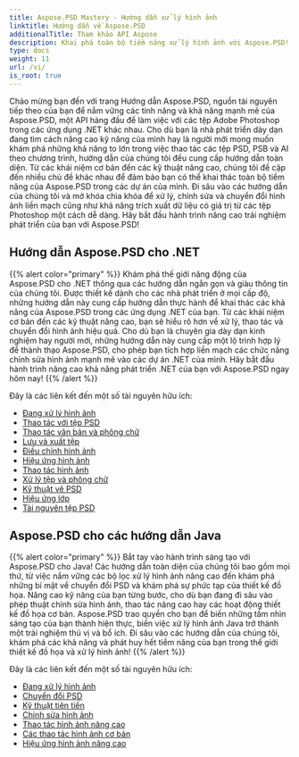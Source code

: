 ```yaml
---
title: Aspose.PSD Mastery - Hướng dẫn xử lý hình ảnh
linktitle: Hướng dẫn về Aspose.PSD
additionalTitle: Tham khảo API Aspose
description: Khai phá toàn bộ tiềm năng xử lý hình ảnh với Aspose.PSD! Đi sâu vào các hướng dẫn toàn diện của chúng tôi để có được những hiểu biết chuyên sâu và hướng dẫn thực hành.
type: docs
weight: 11
url: /vi/
is_root: true
---
```


Chào mừng bạn đến với trang Hướng dẫn Aspose.PSD, nguồn tài nguyên tiếp theo của bạn để nắm vững các tính năng và khả năng mạnh mẽ của Aspose.PSD, một API hàng đầu để làm việc với các tệp Adobe Photoshop trong các ứng dụng .NET khác nhau. Cho dù bạn là nhà phát triển dày dạn đang tìm cách nâng cao kỹ năng của mình hay là người mới mong muốn khám phá những khả năng to lớn trong việc thao tác các tệp PSD, PSB và AI theo chương trình, hướng dẫn của chúng tôi đều cung cấp hướng dẫn toàn diện. Từ các khái niệm cơ bản đến các kỹ thuật nâng cao, chúng tôi đề cập đến nhiều chủ đề khác nhau để đảm bảo bạn có thể khai thác toàn bộ tiềm năng của Aspose.PSD trong các dự án của mình. Đi sâu vào các hướng dẫn của chúng tôi và mở khóa chìa khóa để xử lý, chỉnh sửa và chuyển đổi hình ảnh liền mạch cũng như khả năng trích xuất dữ liệu có giá trị từ các tệp Photoshop một cách dễ dàng. Hãy bắt đầu hành trình nâng cao trải nghiệm phát triển của bạn với Aspose.PSD!

## Hướng dẫn Aspose.PSD cho .NET
{{% alert color="primary" %}}
Khám phá thế giới năng động của Aspose.PSD cho .NET thông qua các hướng dẫn ngắn gọn và giàu thông tin của chúng tôi. Được thiết kế dành cho các nhà phát triển ở mọi cấp độ, những hướng dẫn này cung cấp hướng dẫn thực hành để khai thác các khả năng của Aspose.PSD trong các ứng dụng .NET của bạn. Từ các khái niệm cơ bản đến các kỹ thuật nâng cao, bạn sẽ hiểu rõ hơn về xử lý, thao tác và chuyển đổi hình ảnh hiệu quả. Cho dù bạn là chuyên gia dày dạn kinh nghiệm hay người mới, những hướng dẫn này cung cấp một lộ trình hợp lý để thành thạo Aspose.PSD, cho phép bạn tích hợp liền mạch các chức năng chỉnh sửa hình ảnh mạnh mẽ vào các dự án .NET của mình. Hãy bắt đầu hành trình nâng cao khả năng phát triển .NET của bạn với Aspose.PSD ngay hôm nay!
{{% /alert %}}

Đây là các liên kết đến một số tài nguyên hữu ích:
 
- [Đang xử lý hình ảnh](./net/image-processing/)
- [Thao tác với tệp PSD](./net/psd-file-manipulation/)
- [Thao tác văn bản và phông chữ](./net/text-and-font-manipulation/)
- [Lưu và xuất tệp](./net/file-saving-and-exporting/)
- [Điều chỉnh hình ảnh](./net/image-adjustment/)
- [Hiệu ứng hình ảnh](./net/image-effects/)
- [Thao tác hình ảnh](./net/image-manipulation/)
- [Xử lý tệp và phông chữ](./net/file-and-font-handling/)
- [Kỹ thuật vẽ PSD](./net/psd-drawing-techniques/)
- [Hiệu ứng lớp](./net/layer-effects/)
- [Tài nguyên tệp PSD](./net/psd-file-resources/)


## Aspose.PSD cho các hướng dẫn Java
{{% alert color="primary" %}}
Bắt tay vào hành trình sáng tạo với Aspose.PSD cho Java! Các hướng dẫn toàn diện của chúng tôi bao gồm mọi thứ, từ việc nắm vững các bộ lọc xử lý hình ảnh nâng cao đến khám phá những bí mật về chuyển đổi PSD và khám phá sự phức tạp của thiết kế đồ họa. Nâng cao kỹ năng của bạn từng bước, cho dù bạn đang đi sâu vào phép thuật chỉnh sửa hình ảnh, thao tác nâng cao hay các hoạt động thiết kế đồ họa cơ bản. Aspose.PSD trao quyền cho bạn để biến những tầm nhìn sáng tạo của bạn thành hiện thực, biến việc xử lý hình ảnh Java trở thành một trải nghiệm thú vị và bổ ích. Đi sâu vào các hướng dẫn của chúng tôi, khám phá các khả năng và phát huy hết tiềm năng của bạn trong thế giới thiết kế đồ họa và xử lý hình ảnh!
{{% /alert %}}

Đây là các liên kết đến một số tài nguyên hữu ích:

- [Đang xử lý hình ảnh](./java/image-processing/)
- [Chuyển đổi PSD](./java/psd-conversion/)
- [Kỹ thuật tiên tiến](./java/advanced-techniques/)
- [Chỉnh sửa hình ảnh](./java/image-editing/)
- [Thao tác hình ảnh nâng cao](./java/advanced-image-manipulation/)
- [Các thao tác hình ảnh cơ bản](./java/basic-image-operations/)
- [Hiệu ứng hình ảnh nâng cao](./java/advanced-image-effects/)